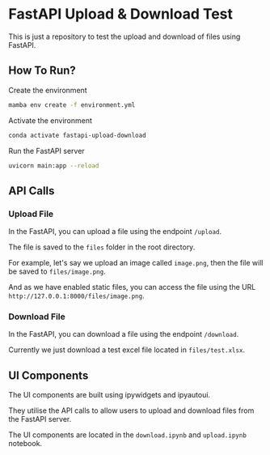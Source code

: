 # FastAPI Upload & Download Test

This is just a repository to test the upload and download of files using FastAPI.

## How To Run?

Create the environment

```bash
mamba env create -f environment.yml
```

Activate the environment

```bash
conda activate fastapi-upload-download
```

Run the FastAPI server

```bash
uvicorn main:app --reload
```

## API Calls

### Upload File

In the FastAPI, you can upload a file using the endpoint `/upload`.

The file is saved to the `files` folder in the root directory.

For example, let's say we upload an image called `image.png`, then the file will be saved to `files/image.png`.

And as we have enabled static files, you can access the file using the URL `http://127.0.0.1:8000/files/image.png`.

### Download File

In the FastAPI, you can download a file using the endpoint `/download`.

Currently we just download a test excel file located in `files/test.xlsx`.

## UI Components

The UI components are built using ipywidgets and ipyautoui.

They utilise the API calls to allow users to upload and download files from the FastAPI server.

The UI components are located in the `download.ipynb` and `upload.ipynb` notebook.
